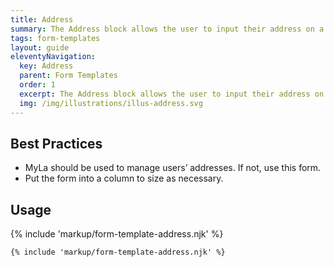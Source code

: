```yaml
---
title: Address
summary: The Address block allows the user to input their address on a form.
tags: form-templates
layout: guide
eleventyNavigation:
  key: Address
  parent: Form Templates
  order: 1
  excerpt: The Address block allows the user to input their address on a form.
  img: /img/illustrations/illus-address.svg
---
```


## Best Practices

- MyLa should be used to manage users’ addresses. If not, use this form.
- Put the form into a column to size as necessary.

## Usage

{% include 'markup/form-template-address.njk' %}

``` html
{% include 'markup/form-template-address.njk' %}
```

